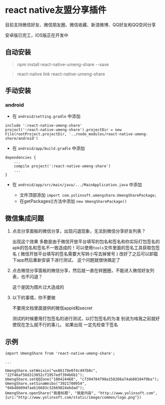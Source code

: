 # react native友盟分享插件

目前支持微信好友、微信朋友圈、微信收藏、新浪微博、QQ好友和QQ空间分享

安卓版已完工，IOS版正在开发中

## 自动安装

> npm install react-native-umeng-share --save    
  
    
> react-native link react-native-umeng-share

## 手动安装

### android

* 在 ```android/setting.gradle``` 中添加

```
include ':react-native-umeng-share'
project(':react-native-umeng-share').projectDir = new File(rootProject.projectDir, '../node_modules/react-native-umeng-share/android')
```

* 在 ```android/app/build.gradle``` 中添加

```
dependencies {
    ...
    compile project(':react-native-umeng-share')
    ...
}
```

* 在 ```android/app/src/main/java/.../MainApplication.java``` 中添加

    - 文件顶部添加 ```import com.yolinsoft.umengshare.UmengSharePackage;```
    - 在getPackages()方法中添加 ```new UmengSharePackage()```

## 微信集成问题

1. 点击分享面板的微信分享，出现闪退现象，无法到微信分享好友列表？

    出现这个效果 多数是由于微信开放平台填写的包名和签名和你实际打包签名的apk的包名和签名不一致造成的！可以使用```tools```文件里面的签名工具获取包签名 ( 微信开放平台填写的签名需要大写转小写去掉冒号 ) 改好了之后可以卸载下app然后重新安装下进行测试， 这个问题就很快搞定了

2. 点击微信分享面板的微信分享，然后就一直在转圈圈，不能进入微信好友列表，也不闪退？

    这个是因为图片过大造成的

3. 以下的事情，你不要做 

    不要用文档里面提供的微信appid和secret

    测试的时候要用打包签名的进行测试，以打包签名的为准 别说为啥我之前就好使现在怎么就不行的事儿，  如果出现 一定先检查下签名 

## 示例

```
import UmengShare from 'react-native-umeng-share';

...

UmengShare.setWeixin("wx86178e0f4c497b8c", "22f46af56d313852cf1957edf394b6b1");
UmengShare.setQQZone("100424468", "c7394704798a158208a74ab60104f0ba");
UmengShare.setSinaWeibo("3921700954", "04b48b094faeb16683c32669824ebdad");
UmengShare.openShare("我是标题", "我是内容", "http://www.yolinsoft.com", {uri:"http://www.yolinsoft.com/static/image/common/logo.png"})
```



